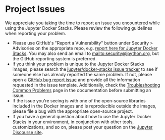 # Project Issues

We appreciate you taking the time to report an issue you encountered while using the Jupyter Docker Stacks.
Please review the following guidelines when reporting your problem.

- Please use GitHub's "Report a Vulnerability" button under Security > Advisories on the appropriate repo,
  e.g. [report here for Jupyter Docker Stacks](https://github.com/jupyter/docker-stacks/security/advisories).
  You may also send an email to <mailto:security@ipython.org>, but the GitHub reporting system is preferred.
- If you think your problem is unique to the Jupyter Docker Stacks images,
  please search the [jupyter/docker-stacks issue tracker](https://github.com/jupyter/docker-stacks/issues?q=is%3Aissue%20)
  to see if someone else has already reported the same problem.
  If not, please open a [GitHub bug report issue](https://github.com/jupyter/docker-stacks/issues/new?template=bug_report.yml)
  and provide all the information requested in the issue template.
  Additionally, check the [Troubleshooting Common Problems](../using/troubleshooting.md) page in the documentation before submitting an issue.
- If the issue you're seeing is with one of the open-source libraries included in the Docker images and is reproducible outside the images,
  please file a bug with the appropriate open-source project.
- If you have a general question about how to use the Jupyter Docker Stacks in your environment,
  in conjunction with other tools, customizations, and so on,
  please post your question on the [Jupyter Discourse site](https://discourse.jupyter.org).
